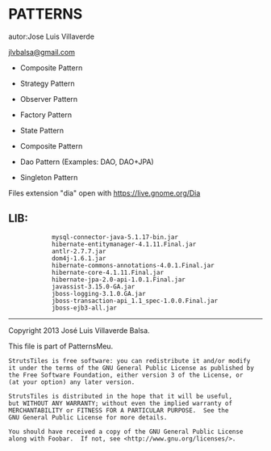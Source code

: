 PATTERNS
========

autor:Jose Luis Villaverde

jlvbalsa@gmail.com

- Composite Pattern

- Strategy Pattern

- Observer Pattern

- Factory Pattern

- State Pattern

- Composite Pattern

- Dao Pattern (Examples: DAO, DAO+JPA)

- Singleton Pattern

Files extension "dia" open with https://live.gnome.org/Dia


LIB:
---
				mysql-connector-java-5.1.17-bin.jar
				hibernate-entitymanager-4.1.11.Final.jar
				antlr-2.7.7.jar
				dom4j-1.6.1.jar
				hibernate-commons-annotations-4.0.1.Final.jar
				hibernate-core-4.1.11.Final.jar
				hibernate-jpa-2.0-api-1.0.1.Final.jar
				javassist-3.15.0-GA.jar
				jboss-logging-3.1.0.GA.jar
				jboss-transaction-api_1.1_spec-1.0.0.Final.jar
				jboss-ejb3-all.jar
				



*****
Copyright 2013 José Luis Villaverde Balsa.

This file is part of PatternsMeu.

    StrutsTiles is free software: you can redistribute it and/or modify
    it under the terms of the GNU General Public License as published by
    the Free Software Foundation, either version 3 of the License, or
    (at your option) any later version.

    StrutsTiles is distributed in the hope that it will be useful,
    but WITHOUT ANY WARRANTY; without even the implied warranty of
    MERCHANTABILITY or FITNESS FOR A PARTICULAR PURPOSE.  See the
    GNU General Public License for more details.

    You should have received a copy of the GNU General Public License
    along with Foobar.  If not, see <http://www.gnu.org/licenses/>.


